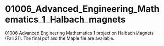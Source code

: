 # 01006_Advanced_Engineering_Mathematics_1_Halbach_magnets
01006 Advanced Engineering Mathematics 1 project on Halbach Magnets (Fall 21). The final pdf and the Maple file are available.

